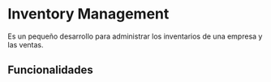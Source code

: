 # Inventory Management

Es un pequeño desarrollo para administrar los inventarios de una empresa y las ventas.

## Funcionalidades

